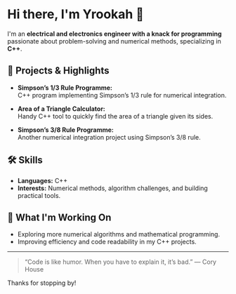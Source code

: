 # Hi there, I'm Yrookah 👋

I'm an **electrical and electronics engineer with a knack for programming** passionate about problem-solving and numerical methods, specializing in **C++**.

## 🚀 Projects & Highlights

- **Simpson’s 1/3 Rule Programme:**  
  C++ program implementing Simpson’s 1/3 rule for numerical integration.

- **Area of a Triangle Calculator:**  
  Handy C++ tool to quickly find the area of a triangle given its sides.

- **Simpson’s 3/8 Rule Programme:**  
  Another numerical integration project using Simpson’s 3/8 rule.

## 🛠️ Skills

- **Languages:** C++
- **Interests:** Numerical methods, algorithm challenges, and building practical tools.

## 🌱 What I'm Working On

- Exploring more numerical algorithms and mathematical programming.
- Improving efficiency and code readability in my C++ projects.

<!-- Optionally add social links below. Comment out if not needed. -->
<!--
## 📫 Connect with me

- [LinkedIn](#)
- [Twitter](#)
-->

---

> “Code is like humor. When you have to explain it, it’s bad.” — Cory House

Thanks for stopping by!
